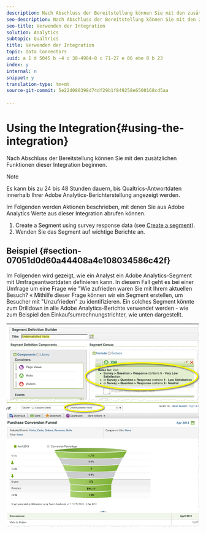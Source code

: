 ```yaml
---
description: Nach Abschluss der Bereitstellung können Sie mit den zusätzlichen Funktionen dieser Integration beginnen.
seo-description: Nach Abschluss der Bereitstellung können Sie mit den zusätzlichen Funktionen dieser Integration beginnen.
seo-title: Verwenden der Integration
solution: Analytics
subtopic: Qualtrics
title: Verwenden der Integration
topic: Data Connectors
uuid: a 1 d 5045 b -4 c 38-4984-8 c 71-27 e 86 ebe 8 b 23
index: y
internal: n
snippet: y
translation-type: tm+mt
source-git-commit: 5e22d080398d74df29b1f849258e6500168cd5aa

---
```



# Using the Integration{#using-the-integration}

Nach Abschluss der Bereitstellung können Sie mit den zusätzlichen Funktionen dieser Integration beginnen.

>[!NOTE]
>
>Es kann bis zu 24 bis 48 Stunden dauern, bis Qualtrics-Antwortdaten innerhalb Ihrer Adobe Analytics-Berichterstellung angezeigt werden.

Im Folgenden werden Aktionen beschrieben, mit denen Sie aus Adobe Analytics Werte aus dieser Integration abrufen können.

1. Create a Segment using survey response data (see [Create a segment](http://microsite.omniture.com/t2/help/en_US/sc/user/index.html?f=t_segment.html)).
1. Wenden Sie das Segment auf wichtige Berichte an.

## Beispiel {#section-07051d0d60a44408a4e108034586c42f}

Im Folgenden wird gezeigt, wie ein Analyst ein Adobe Analytics-Segment mit Umfrageantwortdaten definieren kann. In diesem Fall geht es bei einer Umfrage um eine Frage wie "Wie zufrieden waren Sie mit Ihrem aktuellen Besuch? « Mithilfe dieser Frage können wir ein Segment erstellen, um Besucher mit "Unzufrieden" zu identifizieren. Ein solches Segment könnte zum Drilldown in alle Adobe Analytics-Berichte verwendet werden - wie zum Beispiel den Einkaufsumrechnungstrichter, wie unten dargestellt.

![](assets/using-1.png) ![](assets/using-2.png)

